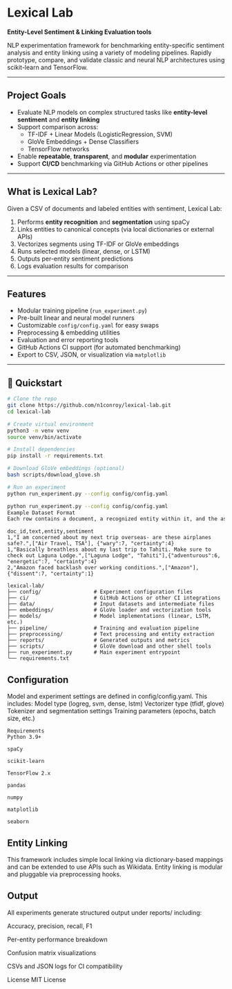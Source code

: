 # Lexical Lab

**Entity-Level Sentiment & Linking Evaluation tools**

NLP experimentation framework for benchmarking entity-specific sentiment analysis and entity linking using a variety of modeling pipelines. Rapidly prototype, compare, and validate classic and neural NLP architectures using scikit-learn and TensorFlow.

---

## Project Goals

- Evaluate NLP models on complex structured tasks like **entity-level sentiment** and **entity linking**
- Support comparison across:
  - TF-IDF + Linear Models (LogisticRegression, SVM)
  - GloVe Embeddings + Dense Classifiers
  - TensorFlow networks
- Enable **repeatable**, **transparent**, and **modular** experimentation
- Support **CI/CD** benchmarking via GitHub Actions or other pipelines

---

## What is Lexical Lab?

Given a CSV of documents and labeled entities with sentiment, Lexical Lab:

1. Performs **entity recognition** and **segmentation** using spaCy
2. Links entities to canonical concepts (via local dictionaries or external APIs)
3. Vectorizes segments using TF-IDF or GloVe embeddings
4. Runs selected models (linear, dense, or LSTM)
5. Outputs per-entity sentiment predictions
6. Logs evaluation results for comparison

---

## Features

- Modular training pipeline (`run_experiment.py`)
- Pre-built linear and neural model runners
- Customizable `config/config.yaml` for easy swaps
- Preprocessing & embedding utilities
- Evaluation and error reporting tools
- GitHub Actions CI support (for automated benchmarking)
- Export to CSV, JSON, or visualization via `matplotlib`

---

## 🚀 Quickstart

```bash
# Clone the repo
git clone https://github.com/n1conroy/lexical-lab.git
cd lexical-lab

# Create virtual environment
python3 -m venv venv
source venv/bin/activate

# Install dependencies
pip install -r requirements.txt

# Download GloVe embeddings (optional)
bash scripts/download_glove.sh

# Run an experiment
python run_experiment.py --config config/config.yaml

python run_experiment.py --config config/config.yaml
Example Dataset Format
Each row contains a document, a recognized entity within it, and the associated sentiment label.

```
```
doc_id,text,entity,sentiment
1,"I am concerned about my next trip overseas- are these airplanes safe?.",["Air Travel, TSA"], {"wary":7, "certainty":4}
1,"Basically breathless about my last trip to Tahiti. Make sure to check out Laguna Lodge.",["Laguna Lodge", "Tahiti"],{"adventurous":6, "energetic":7, "certainty":4}
2,"Amazon faced backlash over working conditions.",["Amazon"],{"dissent":7, "certainty":1}
```
```
lexical-lab/
├── config/                 # Experiment configuration files
├── ci/                     # GitHub Actions or other CI integrations
├── data/                   # Input datasets and intermediate files
├── embeddings/             # GloVe loader and vectorization tools
├── models/                 # Model implementations (linear, LSTM, etc.)
├── pipeline/               # Training and evaluation pipeline
├── preprocessing/          # Text processing and entity extraction
├── reports/                # Generated outputs and metrics
├── scripts/                # GloVe download and other shell tools
├── run_experiment.py       # Main experiment entrypoint
└── requirements.txt
```
## Configuration
Model and experiment settings are defined in config/config.yaml. This includes:
Model type (logreg, svm, dense, lstm)
Vectorizer type (tfidf, glove)
Tokenizer and segmentation settings
Training parameters (epochs, batch size, etc.)

```
Requirements
Python 3.9+

spaCy

scikit-learn

TensorFlow 2.x

pandas

numpy

matplotlib

seaborn
```
## Entity Linking
This framework includes simple local linking via dictionary-based mappings and can be extended to use APIs such as Wikidata. Entity linking is modular and pluggable via preprocessing hooks.

## Output
All experiments generate structured output under reports/ including:

Accuracy, precision, recall, F1

Per-entity performance breakdown

Confusion matrix visualizations

CSVs and JSON logs for CI compatibility

License
MIT License
